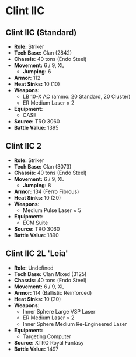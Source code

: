 # Clint IIC
## Clint IIC (Standard)
- **Role:** Striker
- **Tech Base:** Clan (2842)
- **Chassis:** 40 tons (Endo Steel)
- **Movement:** 6 / 9, XL
  - **Jumping:** 6
- **Armor:** 112
- **Heat Sinks:** 10 (10)
- **Weapons:**
  - LB 10-X AC (ammo: 20 Standard, 20 Cluster)
  - ER Medium Laser × 2
- **Equipment:**
  - CASE
- **Source:** TRO 3060
- **Battle Value:** 1395

## Clint IIC 2
- **Role:** Striker
- **Tech Base:** Clan (3073)
- **Chassis:** 40 tons (Endo Steel)
- **Movement:** 6 / 9, XL
  - **Jumping:** 8
- **Armor:** 134 (Ferro Fibrous)
- **Heat Sinks:** 10 (20)
- **Weapons:**
  - Medium Pulse Laser × 5
- **Equipment:**
  - ECM Suite
- **Source:** TRO 3060
- **Battle Value:** 1890

## Clint IIC 2L 'Leia'
- **Role:** Undefined
- **Tech Base:** Clan Mixed (3125)
- **Chassis:** 40 tons (Endo Steel)
- **Movement:** 6 / 9, XL
- **Armor:** 114 (Ballistic Reinforced)
- **Heat Sinks:** 10 (20)
- **Weapons:**
  - Inner Sphere Large VSP Laser
  - ER Medium Laser × 2
  - Inner Sphere Medium Re-Engineered Laser
- **Equipment:**
  - Targeting Computer
- **Source:** XTRO Royal Fantasy
- **Battle Value:** 1497

